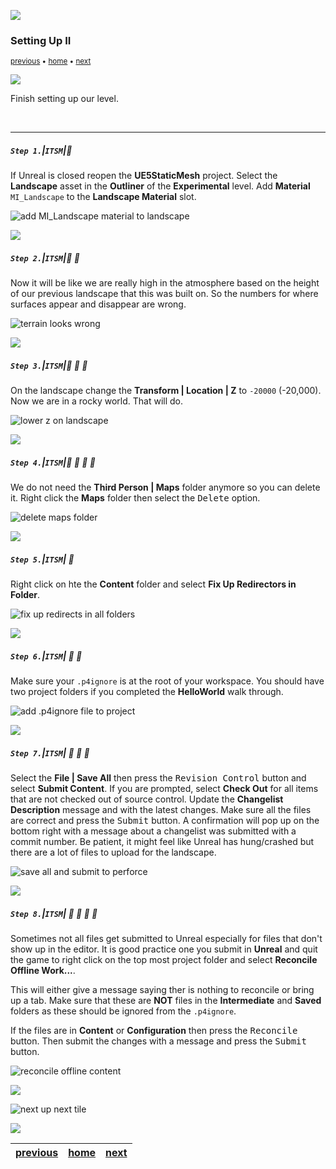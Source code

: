 ![](../images/line3.png)

### Setting Up II

<sub>[previous](../setting-up/README.md#user-content-setting-up) • [home](../README.md#user-content-ue5-intro-to-static-meshes) • [next](../lexicon/README.md#user-content-3-d-lexicon)</sub>

![](../images/line3.png)

Finish setting up our level.

<br>

---


##### `Step 1.`\|`ITSM`|:small_blue_diamond:

If Unreal is closed reopen the **UE5StaticMesh** project.  Select the **Landscape** asset in the **Outliner** of the **Experimental** level. Add **Material** `MI_Landscape` to the **Landscape Material** slot. 

![add MI_Landscape material to landscape](images/matLandscape.png)

![](../images/line2.png)

##### `Step 2.`\|`ITSM`|:small_blue_diamond: :small_blue_diamond: 

Now it will be like we are really high in the atmosphere based on the height of our previous landscape that this was built on. So the numbers for where surfaces appear and disappear are wrong.

![terrain looks wrong](images/looksWrong.png)

![](../images/line2.png)

##### `Step 3.`\|`ITSM`|:small_blue_diamond: :small_blue_diamond: :small_blue_diamond:

On the landscape change the **Transform | Location | Z** to `-20000` (-20,000). Now we are in a rocky world.  That will do.

![lower z on landscape](images/MinusTwenty.png)

![](../images/line2.png)

##### `Step 4.`\|`ITSM`|:small_blue_diamond: :small_blue_diamond: :small_blue_diamond: :small_blue_diamond:

We do not need the **Third Person | Maps** folder anymore so you can delete it. Right click the **Maps** folder then select the <kbd>Delete</kbd> option.

![delete maps folder](images/deletethirdp.png)

![](../images/line2.png)

##### `Step 5.`\|`ITSM`| :small_orange_diamond:

Right click on hte the **Content** folder and select **Fix Up Redirectors in Folder**.

![fix up redirects in all folders](images/fixRedirects.png)

![](../images/line2.png)

##### `Step 6.`\|`ITSM`| :small_orange_diamond: :small_blue_diamond:

 Make sure your `.p4ignore` is at the root of your workspace. You should have two project folders if you completed the **HelloWorld** walk through.

![add .p4ignore file to project](images/p4ignore.png)

![](../images/line2.png)

##### `Step 7.`\|`ITSM`| :small_orange_diamond: :small_blue_diamond: :small_blue_diamond:


Select the **File | Save All** then press the <kbd>Revision Control</kbd> button and select **Submit Content**.  If you are prompted, select **Check Out** for all items that are not checked out of source control. Update the **Changelist Description** message and with the latest changes. Make sure all the files are correct and press the <kbd>Submit</kbd> button. A confirmation will pop up on the bottom right with a message about a changelist was submitted with a commit number. Be patient, it might feel like Unreal has hung/crashed but there are a lot of files to upload for the landscape.

![save all and submit to perforce](images/submitP4.png)

![](../images/line2.png)

##### `Step 8.`\|`ITSM`| :small_orange_diamond: :small_blue_diamond: :small_blue_diamond: :small_blue_diamond:

Sometimes not all files get submitted to Unreal especially for files that don't show up in the editor.  It is good practice one you submit in **Unreal** and quit the game to right click on the top most project folder and select **Reconcile Offline Work...**.

This will either give a message saying ther is nothing to reconcile or bring up a tab.  Make sure that these are **NOT** files in the **Intermediate** and **Saved** folders as these should be ignored from the `.p4ignore`.

If the files are in **Content** or **Configuration** then press the <kbd>Reconcile</kbd> button.  Then submit the changes with a message and press the <kbd>Submit</kbd> button.


![reconcile offline content](images/reconcile.png)

![](../images/line.png)

<!-- <img src="https://via.placeholder.com/1000x100/45D7CA/000000/?text=Next Up - ADD NEXT TITLE"> -->
![next up next tile](images/banner.png)

![](../images/line.png)

| [previous](../setting-up/README.md#user-content-setting-up)| [home](../README.md#user-content-ue5-intro-to-static-meshes) | [next](../lexicon/README.md#user-content-3-d-lexicon)|
|---|---|---|
